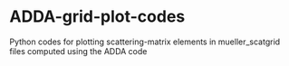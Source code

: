 # ADDA-grid-plot-codes
Python codes for plotting scattering-matrix elements in mueller_scatgrid files computed using the ADDA code
